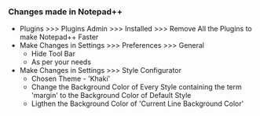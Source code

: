 ### Changes made in Notepad++

- Plugins >>> Plugins Admin >>> Installed >>> Remove All the Plugins to make Notepad++ Faster
- Make Changes in Settings >>> Preferences >>> General
	- Hide Tool Bar
	- As per your needs
- Make Changes in Settings >>> Style Configurator 
	- Chosen Theme - 'Khaki'
	- Change the Background Color of Every Style containing the term 'margin' to the Background Color of Default Style
	- Ligthen the Background Color of 'Current Line Background Color'
	